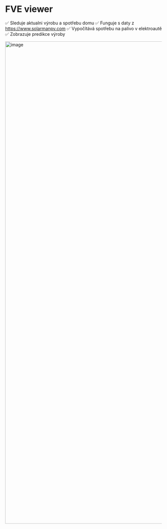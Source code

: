 # FVE viewer

✅ Sleduje aktualni výrobu a spotřebu domu
✅ Funguje s daty z https://www.solarmanpv.com
✅ Vypočítává spotřebu na palivo v elektroautě
✅ Zobrazuje predikce výroby

<img width="1552" alt="image" src="https://user-images.githubusercontent.com/1576931/236618751-1c03ed03-0bda-4cab-b504-6f7805a8d06b.png">
